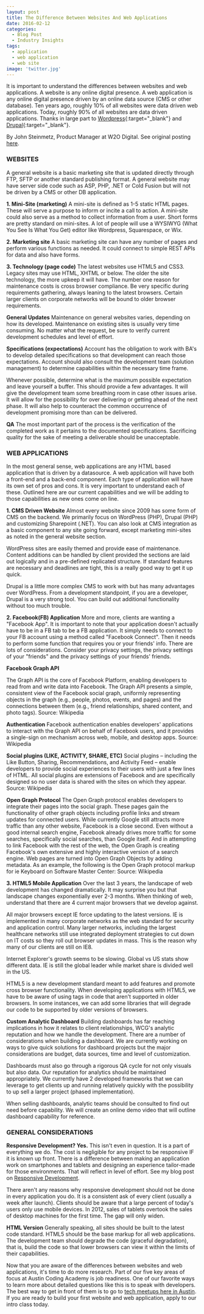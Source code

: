 ```yaml
---
layout: post
title: The Difference Between Websites And Web Applications
date: 2016-02-12
categories:
  - Blog Post
  - Industry Insights
tags:
  - application
  - web application
  - web site
image: 'twitter.jpg'
---
```



It is important to understand the differences between websites and web applications. A website is any online digital presence. A web application is any online digital presence driven by an online data source (CMS or other database). Ten years ago, roughly 10% of all websites were data driven web applications. Today, roughly 90% of all websites are data driven applications. Thanks in large part to [Wordpress](https://wordpress.com/create/){:target="_blank"} and [Drupal](https://www.drupal.org/){:target="_blank"}.

By John Steinmetz, Product Manager at W2O Digital. See original posting [here](http://johnsteinmetz.net/the-difference-between-a-website-and-a-web-application-it-matters/).





### WEBSITES



A general website is a basic marketing site that is updated directly through FTP, SFTP or another standard publishing format. A general website may have server side code such as ASP, PHP, .NET or Cold Fusion but will not be driven by a CMS or other DB application.


**1. Mini-Site (marketing)**
A mini-site is defined as 1-5 static HTML pages. These will serve a purpose to inform or incite a call to action. A mini-site could also serve as a method to collect information from a user. Short forms are pretty standard on mini-sites. A lot of people will use a WYSIWYG (What You See Is What You Get) editor like Wordpress, Squarespace, or Wix.



**2. Marketing site**
A basic marketing site can have any number of pages and perform various functions as needed. It could connect to simple REST APIs for data and also have forms.

**3. Technology (page code)**
The latest websites use HTML5 and CSS3. Legacy sites may use HTML, XHTML or below. The older the site technology, the more upkeep it will have. The number one reason for maintenance costs is cross browser compliance. Be very specific during requirements gathering, always leaning to the latest browsers. Certain larger clients on corporate networks will be bound to older browser requirements.

**General Updates**
Maintenance on general websites varies, depending on how its developed. Maintenance on existing sites is usually very time consuming. No matter what the request, be sure to verify current development schedules and level of effort.

**Specifications (expectations)**
Account has the obligation to work with BA's to develop detailed specifications so that development can reach those expectations. Account should also consult the development team (solution management) to determine capabilities within the necessary time frame.

Whenever possible, determine what is the maximum possible expectation and leave yourself a buffer. This should provide a few advantages. It will give the development team some breathing room in case other issues arise. It will allow for the possibility for over delivering or getting ahead of the next phase. It will also help to counteract the common occurrence of development promising more than can be delivered.

**QA**
The most important part of the process is the verification of the completed work as it pertains to the documented specifications. Sacrificing quality for the sake of meeting a deliverable should be unacceptable.





### **WEB APPLICATIONS**



In the most general sense, web applications are any HTML based application that is driven by a datasource. A web application will have both a front-end and a back-end component. Each type of application will have its own set of pros and cons. It is very important to understand each of these. Outlined here are our current capabilities and we will be adding to those capabilities as new ones come on line.

**1. CMS Driven Website**
Almost every website since 2009 has some form of CMS on the backend. We primarily focus on WordPress (PHP), Drupal (PHP) and customizing Sharepoint (.NET). You can also look at CMS integration as a basic component to any site going forward, except marketing mini-sites as noted in the general website section.

WordPress sites are easily themed and provide ease of maintenance. Content additions can be handled by client provided the sections are laid out logically and in a pre-defined replicated structure. If standard features are necessary and deadlines are tight, this is a really good way to get it up quick.

Drupal is a little more complex CMS to work with but has many advantages over WordPress. From a development standpoint, if you are a developer, Drupal is a very strong tool. You can build out additional functionality without too much trouble.

**2. Facebook(FB) Application**
More and more, clients are wanting a "Facebook App". It is important to note that your application doesn't actually have to be in a FB tab to be a FB application. It simply needs to connect to your FB account using a method called "Facebook Connect". Then it needs to perform some function that requires you or your friends' info. There are lots of considerations. Consider your privacy settings, the privacy settings of your "friends" and the privacy settings of your friends' friends.

**Facebook Graph API**

The Graph API is the core of Facebook Platform, enabling developers to read from and write data into Facebook. The Graph API presents a simple, consistent view of the Facebook social graph, uniformly representing objects in the graph (e.g., people, photos, events, and pages) and the connections between them (e.g., friend relationships, shared content, and photo tags). Source: Wikipedia

**Authentication**
Facebook authentication enables developers' applications to interact with the Graph API on behalf of Facebook users, and it provides a single-sign on mechanism across web, mobile, and desktop apps. Source: Wikipedia

**Social plugins (LIKE, ACTIVITY, SHARE, ETC)**
Social plugins – including the Like Button, Sharing, Recommendations, and Activity Feed – enable developers to provide social experiences to their users with just a few lines of HTML. All social plugins are extensions of Facebook and are specifically designed so no user data is shared with the sites on which they appear. Source: Wikipedia

**Open Graph Protocol**
The Open Graph protocol enables developers to integrate their pages into the social graph. These pages gain the functionality of other graph objects including profile links and stream updates for connected users. While currently Google still attracts more traffic than any other website, Facebook is a close second. Even without a good internal search engine, Facebook already drives more traffic for some searches, specifically social searches, than Google itself. And in attempting to link Facebook with the rest of the web, the Open Graph is creating Facebook's own extensive and highly interactive version of a search engine. Web pages are turned into Open Graph Objects by adding metadata. As an example, the following is the Open Graph protocol markup for ie Keyboard on Software Master Center: Source: Wikipedia


**3. HTML5 Mobile Application**
Over the last 3 years, the landscape of web development has changed dramatically. It may surprise you but that landscape changes exponentially ever 2-3 months. When thinking of web, understand that there are 4 current major browsers that we develop against.



All major browsers except IE force updating to the latest versions. IE is implemented in many corporate networks as the web standard for security and application control. Many larger networks, including the largest healthcare networks still use integrated deployment strategies to cut down on IT costs so they roll out browser updates in mass. This is the reason why many of our clients are still on IE8.

Internet Explorer's growth seems to be slowing. Global vs US stats show different data. IE is still the global leader while market share is divided well in the US.

HTML5 is a new development standard meant to add features and promote cross browser functionality. When developing applications with HTML5, we have to be aware of using tags in code that aren't supported in older browsers. In some instances, we can add some libraries that will degrade our code to be supported by older versions of browsers.

**Custom Analytic Dashboard**
Building dashboards has far reaching implications in how it relates to client relationships, WCG's analytic reputation and how we handle the development. There are a number of considerations when building a dashboard. We are currently working on ways to give quick solutions for dashboard projects but the major considerations are budget, data sources, time and level of customization.

Dashboards must also go through a rigorous QA cycle for not only visuals but also data. Our reputation for analytics should be maintained appropriately. We currently have 2 developed frameworks that we can leverage to get clients up and running relatively quickly with the possibility to up sell a larger project (phased implementation).

When selling dashboards, analytic teams should be consulted to find out need before capability. We will create an online demo video that will outline dashboard capability for reference.



### **GENERAL CONSIDERATIONS**


**Responsive Development? Yes.**
This isn't even in question. It is a part of everything we do. The cost is negligible for any project to be responsive IF it is known up front. There is a difference between making an application work on smartphones and tablets and designing an experience tailor-made for those environments. That will reflect in level of effort. See my blog post on [Responsive Development](http://www.johnsteinmetz.net/responsive-design-alternative-content-is-important/).



There aren't any reasons why responsive development should not be done in every application you do. It is a consistent ask of every client (usually a week after launch). Clients should be aware that a large percent of today's users only use mobile devices. In 2012, sales of tablets overtook the sales of desktop machines for the first time. The gap will only widen.

**HTML Version**
Generally speaking, all sites should be built to the latest code standard. HTML5 should be the base markup for all web applications. The development team should degrade the code (graceful degradation), that is, build the code so that lower browsers can view it within the limits of their capabilities.


Now that you are aware of the differences between websites and web applications, it's time to do more research. Part of our five key areas of focus at Austin Coding Academy is job readiness. One of our favorite ways to learn more about detailed questions like this is to speak with developers. The best way to get in front of them is to go to [tech meetups here in Austin](https://www.meetup.com/topics/technology/us/tx/austin/). If you are ready to build your first website and web application, apply to our intro class today.
